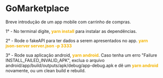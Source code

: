 # GoMarketplace
Breve introdução de um app mobile com carrinho de compras.

1° - No terminal digite, <b style="color:#F4B400">yarn install</b> para instalar as dependências.

2° - Rode o fakeAPI para ter dados a serem apresentados no app. <b style="color:#F4B400">yarn
json-server server.json -p 3333</b>

3° - Rode sua aplicação android, <b style="color:#F4B400">yarn android</b>. Caso tenha um erro "Failure INSTALL_FAILED_INVALID_APK", exclua o arquivo android/app/build/outputs/apk/debug/app-debug.apk e dê um <b style="color:#F4B400">yarn android</b> novamente, ou um clean build e rebuild.
